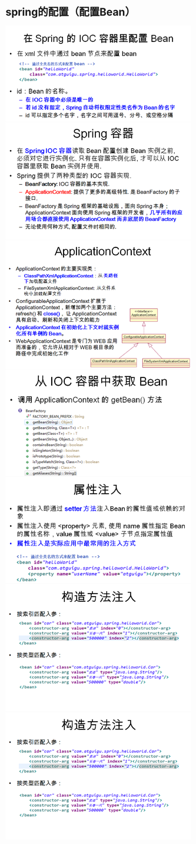 # spring的配置（配置Bean）

![](/assets/spring-3-1.png)![](/assets/spring-3-2.png)![](/assets/spring-3-4.png)![](/assets/spring-3-5.png)![](/assets/spring-3-6.png)![](/assets/spring-3-8.png)![](/assets/spring-3-8.png)

